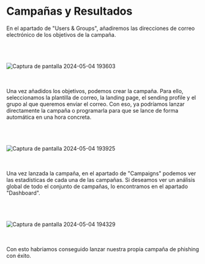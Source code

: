 # Campañas y Resultados

En el apartado de "Users & Groups", añadiremos las direcciones de correo electrónico de los objetivos de la campaña.

<br><br><br>![Captura de pantalla 2024-05-04 193603](https://github.com/CBonastre/0-click/assets/151465796/9c89f187-26a0-4d17-9d84-b4c2cb7abf5a)<br><br><br>

Una vez añadidos los objetivos, podemos crear la campaña. Para ello, seleccionamos la plantilla de correo, la landing page, el sending profile y el grupo al que queremos enviar el correo. 
Con eso, ya podríamos lanzar directamente la campaña o programarla para que se lance de forma automática en una hora concreta.

<br><br><br>![Captura de pantalla 2024-05-04 193925](https://github.com/CBonastre/0-click/assets/151465796/c35068a4-13bc-47a8-9673-7310f17d5d53)<br><br><br>

Una vez lanzada la campaña, en el apartado de "Campaigns" podemos ver las estadísticas de cada una de las campañas. 
Si deseamos ver un análisis global de todo el conjunto de campañas, lo encontramos en el apartado "Dashboard".

<br><br><br>![Captura de pantalla 2024-05-04 194329](https://github.com/CBonastre/0-click/assets/151465796/7a955292-9d8b-495f-ad14-bead7f5cf0a6)<br><br><br>

Con esto habriamos conseguido lanzar nuestra propia campaña de phishing con éxito. 


